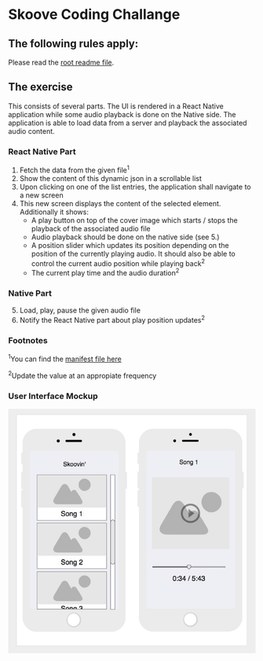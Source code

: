 # Skoove Coding Challange

## The following rules apply:

Please read the [root readme file](https://github.com/Learnfield-GmbH/CodingChallenge/blob/master/README.md).

## The exercise

This consists of several parts. The UI is rendered in a React Native application while some audio playback is done on the Native side. The application is able to load data from a server and playback the associated audio content.

### React Native Part

1. Fetch the data from the given file<sup>1</sup>
2. Show the content of this dynamic json in a scrollable list
3. Upon clicking on one of the list entries, the application shall navigate to a new screen
4. This new screen displays the content of the selected element. Additionally it shows:
   - A play button on top of the cover image which starts / stops the playback of the associated audio file
   - Audio playback should be done on the native side (see 5.)
   - A position slider which updates its position depending on the position of the currently playing audio. It should also be able to control the current audio position while playing back<sup>2</sup>
   - The current play time and the audio duration<sup>2</sup> 

### Native Part 

5. Load, play, pause the given audio file
6. Notify the React Native part about play position updates<sup>2</sup>

### Footnotes

<sup>1</sup>You can find the [manifest file here](data/manifest.json)

<sup>2</sup>Update the value at an appropiate frequency

### User Interface Mockup
![Simple audio player mockup][Simple audio player mockup]

[Simple audio player mockup]: mockup.jpg

